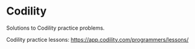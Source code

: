 # Codility

Solutions to Codility practice problems.

Codility practice lessons: https://app.codility.com/programmers/lessons/
